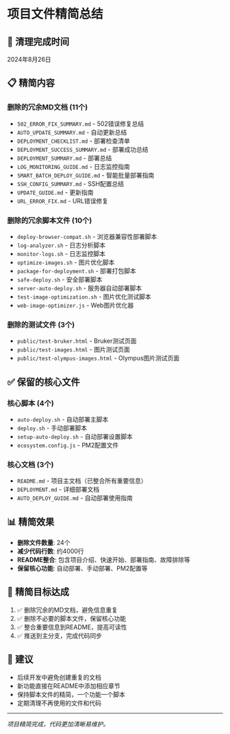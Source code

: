 # 项目文件精简总结

## 🧹 清理完成时间
2024年8月26日

## 📋 精简内容

### 删除的冗余MD文档 (11个)
- `502_ERROR_FIX_SUMMARY.md` - 502错误修复总结
- `AUTO_UPDATE_SUMMARY.md` - 自动更新总结
- `DEPLOYMENT_CHECKLIST.md` - 部署检查清单
- `DEPLOYMENT_SUCCESS_SUMMARY.md` - 部署成功总结
- `DEPLOYMENT_SUMMARY.md` - 部署总结
- `LOG_MONITORING_GUIDE.md` - 日志监控指南
- `SMART_BATCH_DEPLOY_GUIDE.md` - 智能批量部署指南
- `SSH_CONFIG_SUMMARY.md` - SSH配置总结
- `UPDATE_GUIDE.md` - 更新指南
- `URL_ERROR_FIX.md` - URL错误修复

### 删除的冗余脚本文件 (10个)
- `deploy-browser-compat.sh` - 浏览器兼容性部署脚本
- `log-analyzer.sh` - 日志分析脚本
- `monitor-logs.sh` - 日志监控脚本
- `optimize-images.sh` - 图片优化脚本
- `package-for-deployment.sh` - 部署打包脚本
- `safe-deploy.sh` - 安全部署脚本
- `server-auto-deploy.sh` - 服务器自动部署脚本
- `test-image-optimization.sh` - 图片优化测试脚本
- `web-image-optimizer.js` - Web图片优化器

### 删除的测试文件 (3个)
- `public/test-bruker.html` - Bruker测试页面
- `public/test-images.html` - 图片测试页面
- `public/test-olympus-images.html` - Olympus图片测试页面

## ✅ 保留的核心文件

### 核心脚本 (4个)
- `auto-deploy.sh` - 自动部署主脚本
- `deploy.sh` - 手动部署脚本
- `setup-auto-deploy.sh` - 自动部署设置脚本
- `ecosystem.config.js` - PM2配置文件

### 核心文档 (3个)
- `README.md` - 项目主文档（已整合所有重要信息）
- `DEPLOYMENT.md` - 详细部署文档
- `AUTO_DEPLOY_GUIDE.md` - 自动部署使用指南

## 📊 精简效果

- **删除文件数量**: 24个
- **减少代码行数**: 约4000行
- **README整合**: 包含项目介绍、快速开始、部署指南、故障排除等
- **保留核心功能**: 自动部署、手动部署、PM2配置等

## 🎯 精简目标达成

1. ✅ 删除冗余的MD文档，避免信息重复
2. ✅ 删除不必要的脚本文件，保留核心功能
3. ✅ 整合重要信息到README，提高可读性
4. ✅ 推送到主分支，完成代码同步

## 📝 建议

- 后续开发中避免创建重复的文档
- 新功能直接在README中添加相应章节
- 保持脚本文件的精简，一个功能一个脚本
- 定期清理不再使用的文件和代码

---

*项目精简完成，代码更加清晰易维护。*
